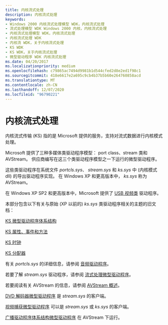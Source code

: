 ```yaml
---
title: 内核流式处理
description: 内核流式处理
keywords:
- Windows 2000 内核流式处理模型 WDK，内核流式处理
- 流式处理模型 WDK Windows 2000 内核，内核流式处理
- 内核流式处理模型 WDK，内核流式处理
- 内核流式处理 WDK
- 内核流 WDK，关于内核流式处理
- KS WDK
- KS WDK，关于内核流式处理
- 微型驱动程序 WDK 内核流式处理
ms.date: 04/20/2017
ms.localizationpriority: medium
ms.openlocfilehash: c79865ac7494d9981b1d544cfed2d8e2ed1f98c1
ms.sourcegitcommit: 418e6617e2a695c9cb4b37b5b60e264760858acd
ms.translationtype: MT
ms.contentlocale: zh-CN
ms.lasthandoff: 12/07/2020
ms.locfileid: "96790221"
---
```

# <a name="kernel-streaming"></a>内核流式处理





内核流式传输 (KS) 指的是 Microsoft 提供的服务，支持对流式数据进行内核模式处理。

Microsoft 提供了三种多媒体类驱动程序模型： port class、stream 类和 AVStream。 供应商编写在这三个类驱动程序模型之一下运行的微型驱动程序。

这些类驱动程序在系统文件 *portcls.sys*、 *stream.sys* 和 *ks.sys* 中 (内核模式 dll) 的导出驱动程序实现。 在 Windows XP 和更高版本中， *ks.sys* 称为 AVStream。

在 Windows XP SP2 和更高版本中，Microsoft 提供了 [USB 视频类](usb-video-class-driver.md) 驱动程序。

本部分包含以下有关与原始 (XP 以前的) *ks.sys* 类驱动程序相关的主题的旧文档：

[KS 微型驱动程序体系结构](ks-minidriver-architecture.md)

[KS 属性、事件和方法](ks-properties--events--and-methods.md)

[KS 时钟](ks-clocks.md)

[KS 分配器](ks-allocators.md)

有关 *portcls.sys* 的详细信息，请参阅 [音频驱动程序](../audio/index.md)。

若要了解 *stream.sys* 驱动程序，请参阅 [流式处理微型驱动程序](/windows-hardware/drivers/ddi/_stream/index)。

若要阅读有关 AVStream 的信息，请参阅 [AVStream 概述](avstream-overview.md)。

[DVD 解码器微型驱动程序](/windows-hardware/drivers/ddi/_stream/index) 是 *stream.sys* 的客户端。

[视频捕获微型驱动程序](video-capture-devices.md) 可以是 *stream.sys* 或 *ks.sys* 的客户端。

[广播驱动程序体系结构微型驱动程序](broadcast-driver-architecture-minidrivers.md) 在 AVStream 下运行。

 

